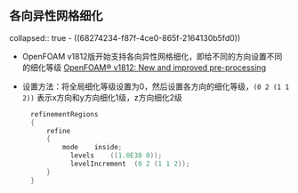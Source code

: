 ## 各向异性网格细化
collapsed:: true
	- ((68274234-f87f-4ce0-865f-2164130b5fd0))
- OpenFOAM v1812版开始支持各向异性网格细化，即给不同的方向设置不同的细化等级 [OpenFOAM® v1812: New and improved pre-processing](https://www.openfoam.com/news/main-news/openfoam-v1812/pre-processing)
- 设置方法：将全局细化等级设置为0，然后设置各方向的细化等级，`(0 2 (1 1 2))` 表示x方向和y方向细化1级，z方向细化2级
  
  ``` c++
  	refinementRegions
  	{
  		refine
  		{
  			mode	inside;
              levels	((1.0E30 0));
              levelIncrement  (0 2 (1 1 2));
  		}
  	}
  ```